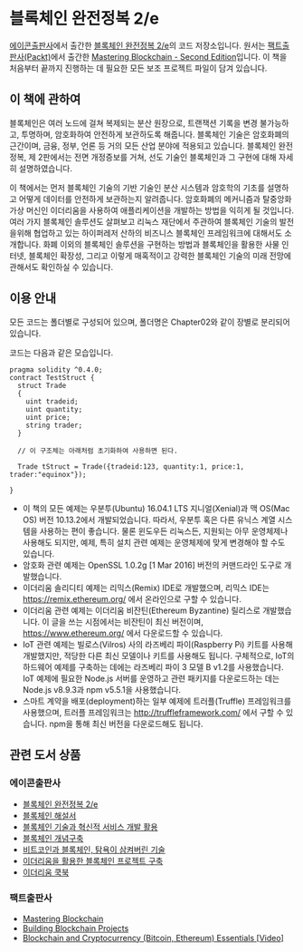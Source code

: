 # 블록체인 완전정복 2/e
[에이콘출판사](http://acornpub.co.kr)에서 출간한 [블록체인 완전정복 2/e](http://acornpub.co.kr/book/mastering-blockchain-2e)의 코드 저장소입니다. 원서는 [팩트출판사(Packt)](https://www.packtpub.com/)에서 출간한 [Mastering Blockchain - Second Edition](https://www.packtpub.com/big-data-and-business-intelligence/mastering-blockchain-second-edition?utm_source=github&utm_medium=repository&utm_campaign=9781788839044)입니다. 이 책을 처음부터 끝까지 진행하는 데 필요한 모든 보조 프로젝트 파일이 담겨 있습니다.
## 이 책에 관하여
블록체인은 여러 노드에 걸쳐 복제되는 분산 원장으로, 트랜잭션 기록을 변경 불가능하고, 투명하며, 암호화하여 안전하게 보관하도록 해줍니다. 블록체인 기술은 암호화폐의 근간이며, 금융, 정부, 언론 등 거의 모든 산업 분야에 적용되고 있습니다. 블록체인 완전정복, 제 2판에서는 전면 개정증보를 거쳐, 선도 기술인 블록체인과 그 구현에 대해 자세히 설명하였습니다.

이 책에서는 먼저 블록체인 기술의 기반 기술인 분산 시스템과 암호학의 기초를 설명하고 어떻게 데이터를 안전하게 보관하는지 알려줍니다. 암호화폐의 메커니즘과 탈중앙화 가상 머신인 이더리움을 사용하여 애플리케이션을 개발하는 방법을 익히게 될 것입니다. 여러 가지 블록체인 솔루션도 살펴보고 리눅스 재단에서 주관하여 블록체인 기술의 발전을위해 협업하고 있는 하이퍼레저 산하의 비즈니스 블록체인 프레임워크에 대해서도 소개합니다. 화폐 이외의 블록체인 솔루션을 구현하는 방법과 블록체인을 활용한 사물 인터넷, 블록체인 확장성, 그리고 이렇게 매혹적이고 강력한 블록체인 기술의 미래 전망에 관해서도 확인하실 수 있습니다.
## 이용 안내
모든 코드는 폴더별로 구성되어 있으며, 폴더명은 Chapter02와 같이 장별로 분리되어 있습니다.

코드는 다음과 같은 모습입니다.
```
pragma solidity ^0.4.0; 
contract TestStruct { 
  struct Trade 
  { 
    uint tradeid; 
    uint quantity; 
    uint price;  
    string trader; 
  } 
 
  // 이 구조체는 아래처럼 초기화하여 사용하면 된다. 
 
  Trade tStruct = Trade({tradeid:123, quantity:1, price:1, trader:"equinox"}); 
 
} 
```

* 이 책의 모든 예제는 우분투(Ubuntu) 16.04.1 LTS 지니얼(Xenial)과 맥 OS(Mac OS) 버전 10.13.2에서 개발되었습니다. 따라서, 우분투 혹은 다른 유닉스 계열 시스템을 사용하는 편이 좋습니다. 물론 윈도우든 리눅스든, 지원되는 아무 운영체제나 사용해도 되지만, 예제, 특히 설치 관련 예제는 운영체제에 맞게 변경해야 할 수도 있습니다.
* 암호화 관련 예제는 OpenSSL 1.0.2g [1 Mar 2016] 버전의 커맨드라인 도구로 개발했습니다.
* 이더리움 솔리디티 예제는 리믹스(Remix) IDE로 개발했으며, 리믹스 IDE는 https://remix.ethereum.org/ 에서 온라인으로 구할 수 있습니다.
* 이더리움 관련 예제는 이더리움 비잔틴(Ethereum Byzantine) 릴리스로 개발했습니다. 이 글을 쓰는 시점에서는 비잔틴이 최신 버전이며, https://www.ethereum.org/ 에서 다운로드할 수 있습니다.
* IoT 관련 예제는 빌로스(Vilros) 사의 라즈베리 파이(Raspberry Pi) 키트를 사용해 개발했지만, 적당한 다른 최신 모델이나 키트를 사용해도 됩니다. 구체적으로, IoT의 하드웨어 예제를 구축하는 데에는 라즈베리 파이 3 모델 B v1.2를 사용했습니다. IoT 예제에 필요한 Node.js 서버를 운영하고 관련 패키지를 다운로드하는 데는 Node.js v8.9.3과 npm v5.5.1을 사용했습니다.
* 스마트 계약을 배포(deployment)하는 일부 예제에 트러플(Truffle) 프레임워크를 사용했으며, 트러플 프레임워크는 http://truffleframework.com/ 에서 구할 수 있습니다. npm을 통해 최신 버전을 다운로드해도 됩니다.

## 관련 도서 상품

### 에이콘출판사
* [블록체인 완전정복 2/e](http://acornpub.co.kr/book/mastering-blockchain-2e)
* [블록체인 해설서](http://acornpub.co.kr/book/blockchain-guide)
* [블록체인 기술과 혁신적 서비스 개발 활용](http://acornpub.co.kr/book/blockchain-application)
* [블록체인 개념구축](http://acornpub.co.kr/book/blocks-chains)
* [비트코인과 블록체인, 탐욕이 삼켜버린 기술](http://acornpub.co.kr/book/bitcoin-blockchain)
* [이더리움을 활용한 블록체인 프로젝트 구축](http://acornpub.co.kr/book/blockchain-projects)
* [이더리움 쿡북](http://www.acornpub.co.kr/book/ethereum-cookbook)

### 팩트출판사
* [Mastering Blockchain](https://www.packtpub.com/big-data-and-business-intelligence/mastering-blockchain?utm_source=github&utm_medium=repository&utm_campaign=9781787125445)
* [Building Blockchain Projects](https://www.packtpub.com/big-data-and-business-intelligence/building-blockchain-projects?utm_source=github&utm_medium=repository&utm_campaign=9781787122147)
* [Blockchain and Cryptocurrency (Bitcoin, Ethereum) Essentials [Video]](https://www.packtpub.com/application-development/blockchain-and-cryptocurrency-bitcoin-ethereum-essentials-video?utm_source=github&utm_medium=repository&utm_campaign=9781788990837)
